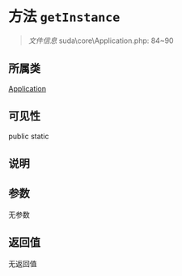 # 方法 `getInstance`

> *文件信息* suda\core\Application.php: 84~90

## 所属类 

[Application](../Application.md)

## 可见性

 public static

## 说明



## 参数


无参数


## 返回值

无返回值
